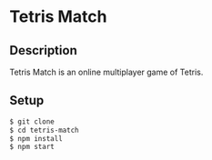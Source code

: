 # Tetris Match

## Description

Tetris Match is an online multiplayer game of Tetris.

## Setup

```bash
$ git clone
$ cd tetris-match
$ npm install
$ npm start
```
